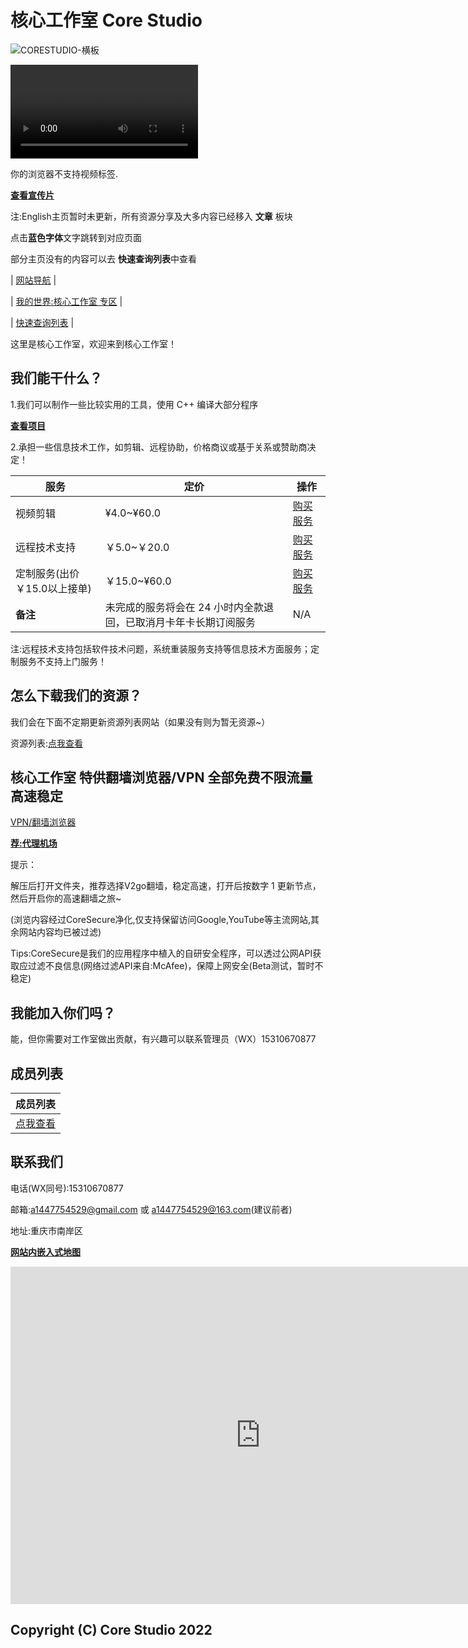 # 核心工作室 Core Studio

<audio src="https://www.mastercard.com.cn/content/dam/public/mastercardcom/sg/en/audio/MastercardSoundscape.mp3" autoplay="autoplay" loop="loop">
你的浏览器不支持音频标签.
</audio>

![CORESTUDIO-横板](https://user-images.githubusercontent.com/102907913/173843892-39ca58a2-8667-4951-8e5d-49f4328c7df4.png)

<video src="https://download.kstore.space/download/2719/480PXCP.mp4" type="video/mp4" controls="contorls" loop="loop"><p>你的浏览器不支持视频标签.</p></video>

**[查看宣传片](/v/xc)**

注:English主页暂时未更新，所有资源分享及大多内容已经移入 **文章** 板块

点击**蓝色字体**文字跳转到对应页面

部分主页没有的内容可以去 **快速查询列表**中查看

| [网站导航](/websitemap) |

| [我的世界:核心工作室 专区](/mc) |

| [快速查询列表](/list) |

这里是核心工作室，欢迎来到核心工作室！

## 我们能干什么？
1.我们可以制作一些比较实用的工具，使用 C++ 编译大部分程序

[**查看项目**](https://www.123pan.com/s/dUF9-CDkw3)

2.承担一些信息技术工作，如剪辑、远程协助，价格商议或基于关系或赞助商决定！

| **服务** | **定价** | 操作 |
| --------- | -------- | ----- |
| 视频剪辑 | ¥4.0~¥60.0 | [购买服务](/service) |
| 远程技术支持 | ￥5.0~￥20.0 | [购买服务](/service) |
| 定制服务(出价￥15.0以上接单) | ￥15.0~¥60.0 | [购买服务](/service) |
| **备注** | 未完成的服务将会在 24 小时内全款退回，已取消月卡年卡长期订阅服务 | N/A |

注:远程技术支持包括软件技术问题，系统重装服务支持等信息技术方面服务；定制服务不支持上门服务！

## 怎么下载我们的资源？
我们会在下面不定期更新资源列表网站（如果没有则为暂无资源~）

资源列表:[点我查看](https://www.123pan.com/s/dUF9-Pskw3)

## 核心工作室 特供翻墙浏览器/VPN 全部免费不限流量 高速稳定

[VPN/翻墙浏览器](/article/fanqiang)

**[荐:代理机场](/article/PROXYairportservice)**

提示：

解压后打开文件夹，推荐选择V2go翻墙，稳定高速，打开后按数字 1 更新节点，然后开启你的高速翻墙之旅~

(浏览内容经过CoreSecure净化,仅支持保留访问Google,YouTube等主流网站,其余网站内容均已被过滤)

Tips:CoreSecure是我们的应用程序中植入的自研安全程序，可以透过公网API获取应过滤不良信息(网络过滤API来自:McAfee)，保障上网安全(Beta测试，暂时不稳定)

## 我能加入你们吗？
能，但你需要对工作室做出贡献，有兴趣可以联系管理员（WX）15310670877

## 成员列表

| 成员列表 |
| ------ |
| [点我查看](/about/members) |

## 联系我们

电话(WX同号):15310670877

邮箱:a1447754529@gmail.com  或  a1447754529@163.com(建议前者)

地址:重庆市南岸区

**[网站内嵌入式地图](/webmapAPI)**

<iframe width="800" height="540" frameborder="0" src="https://cn.bing.com/maps/embed?h=540&w=800&cp=nxjhg5swp5zr&lvl=17&typ=d&sty=r&src=SHELL&FORM=MBEDV8" scrolling="no"></iframe>

## Copyright (C) Core Studio 2022
